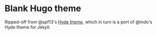 # Blank Hugo theme

Ripped-off from @spf13's [Hyde theme](https://github.com/spf13/hyde), which in turn is a port of @mdo's Hyde theme for Jekyll.
